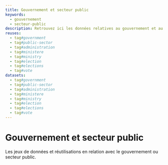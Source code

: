 ```yaml
---
title: Gouvernement et secteur public
keywords:
  - gouvernement
  - secteur-public
description: Retrouvez ici les données relatives au gouvernement et au secteur public
reuses:
  - tag#government
  - tag#public-sector
  - tag#administration
  - tag#ministere
  - tag#ministry
  - tag#election
  - tag#elections
  - tag#vote
datasets:
  - tag#government
  - tag#public-sector
  - tag#administration
  - tag#ministere
  - tag#ministry
  - tag#election
  - tag#elections
  - tag#vote
---
```

# Gouvernement et secteur public

Les jeux de données et réutilisations en relation avec le gouvernement ou secteur public.
